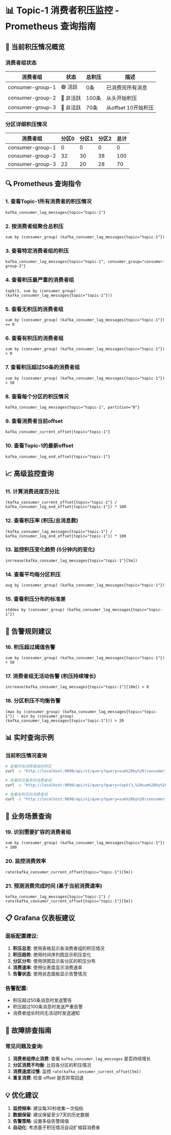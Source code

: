 # 📊 Topic-1 消费者积压监控 - Prometheus 查询指南

## 🎯 当前积压情况概览

### 消费者组状态
| 消费者组 | 状态 | 总积压 | 描述 |
|----------|------|--------|------|
| consumer-group-1 | 🟢 活跃 | 0条 | 已消费完所有消息 |
| consumer-group-2 | 🔴 非活跃 | 100条 | 从头开始积压 |
| consumer-group-3 | 🔴 非活跃 | 70条 | 从offset 10开始积压 |

### 分区详细积压情况
| 消费者组 | 分区0 | 分区1 | 分区2 | 总计 |
|----------|-------|-------|-------|------|
| consumer-group-1 | 0 | 0 | 0 | 0 |
| consumer-group-2 | 32 | 30 | 38 | 100 |
| consumer-group-3 | 22 | 20 | 28 | 70 |

## 🔍 Prometheus 查询指令

### 1. 查看Topic-1所有消费者的积压情况
```promql
kafka_consumer_lag_messages{topic="topic-1"}
```

### 2. 按消费者组聚合总积压
```promql
sum by (consumer_group) (kafka_consumer_lag_messages{topic="topic-1"})
```

### 3. 查看特定消费者组的积压
```promql
kafka_consumer_lag_messages{topic="topic-1", consumer_group="consumer-group-2"}
```

### 4. 查看积压最严重的消费者组
```promql
topk(3, sum by (consumer_group) (kafka_consumer_lag_messages{topic="topic-1"}))
```

### 5. 查看无积压的消费者组
```promql
sum by (consumer_group) (kafka_consumer_lag_messages{topic="topic-1"}) == 0
```

### 6. 查看有积压的消费者组
```promql
sum by (consumer_group) (kafka_consumer_lag_messages{topic="topic-1"}) > 0
```

### 7. 查看积压超过50条的消费者组
```promql
sum by (consumer_group) (kafka_consumer_lag_messages{topic="topic-1"}) > 50
```

### 8. 查看每个分区的积压情况
```promql
kafka_consumer_lag_messages{topic="topic-1", partition="0"}
```

### 9. 查看消费者当前offset
```promql
kafka_consumer_current_offset{topic="topic-1"}
```

### 10. 查看Topic-1的最新offset
```promql
kafka_consumer_log_end_offset{topic="topic-1"}
```

## 📈 高级监控查询

### 11. 计算消费进度百分比
```promql
(kafka_consumer_current_offset{topic="topic-1"} / kafka_consumer_log_end_offset{topic="topic-1"}) * 100
```

### 12. 查看积压率 (积压/总消息数)
```promql
(kafka_consumer_lag_messages{topic="topic-1"} / kafka_consumer_log_end_offset{topic="topic-1"}) * 100
```

### 13. 监控积压变化趋势 (5分钟内的变化)
```promql
increase(kafka_consumer_lag_messages{topic="topic-1"}[5m])
```

### 14. 查看平均每分区积压
```promql
avg by (consumer_group) (kafka_consumer_lag_messages{topic="topic-1"})
```

### 15. 查看积压分布的标准差
```promql
stddev by (consumer_group) (kafka_consumer_lag_messages{topic="topic-1"})
```

## 🚨 告警规则建议

### 16. 积压超过阈值告警
```promql
sum by (consumer_group) (kafka_consumer_lag_messages{topic="topic-1"}) > 50
```

### 17. 消费者组无活动告警 (积压持续增长)
```promql
increase(kafka_consumer_lag_messages{topic="topic-1"}[10m]) > 0
```

### 18. 分区积压不均衡告警
```promql
(max by (consumer_group) (kafka_consumer_lag_messages{topic="topic-1"}) - min by (consumer_group) (kafka_consumer_lag_messages{topic="topic-1"})) > 20
```

## 📊 实时查询示例

### 当前积压情况查询
```bash
# 查看所有消费者组的积压
curl -s "http://localhost:9090/api/v1/query?query=sum%20by%20(consumer_group)%20(kafka_consumer_lag_messages%7Btopic%3D%22topic-1%22%7D)"

# 查看积压最多的消费者组
curl -s "http://localhost:9090/api/v1/query?query=topk(3,%20sum%20by%20(consumer_group)%20(kafka_consumer_lag_messages%7Btopic%3D%22topic-1%22%7D))"

# 查看有积压的消费者组
curl -s "http://localhost:9090/api/v1/query?query=sum%20by%20(consumer_group)%20(kafka_consumer_lag_messages%7Btopic%3D%22topic-1%22%7D)%20%3E%200"
```

## 🎯 业务场景查询

### 19. 识别需要扩容的消费者组
```promql
sum by (consumer_group) (kafka_consumer_lag_messages{topic="topic-1"}) > 100
```

### 20. 监控消费效率
```promql
rate(kafka_consumer_current_offset{topic="topic-1"}[5m])
```

### 21. 预测消费完成时间 (基于当前消费速率)
```promql
kafka_consumer_lag_messages{topic="topic-1"} / rate(kafka_consumer_current_offset{topic="topic-1"}[5m])
```

## 📋 Grafana 仪表板建议

### 面板配置建议:
1. **积压总览**: 使用表格显示各消费者组的积压情况
2. **积压趋势**: 使用时间序列图显示积压变化
3. **分区分布**: 使用饼图显示各分区的积压分布
4. **消费速率**: 使用仪表盘显示消费速率
5. **告警状态**: 使用状态面板显示告警情况

### 告警配置:
- 积压超过50条消息时发送警告
- 积压超过100条消息时发送严重告警
- 消费者组长时间无活动时发送通知

## 🔧 故障排查指南

### 常见问题及查询:
1. **消费者组停止消费**: 查看 `kafka_consumer_lag_messages` 是否持续增长
2. **分区消费不均衡**: 比较各分区的积压情况
3. **消费速度过慢**: 监控 `rate(kafka_consumer_current_offset[5m])`
4. **重复消费**: 检查 offset 是否异常回退

## 💡 优化建议

1. **监控频率**: 建议每30秒收集一次指标
2. **数据保留**: 建议保留至少7天的历史数据
3. **告警策略**: 设置多级告警阈值
4. **自动化**: 考虑基于积压情况自动扩缩容消费者
